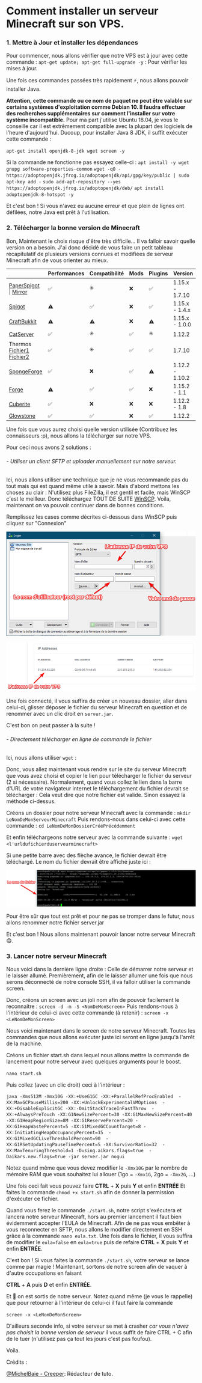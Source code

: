 # Comment installer un serveur Minecraft sur son VPS.

### 1. Mettre à Jour et installer les dépendances

Pour commencer, nous allons vérifier que notre VPS est à jour avec cette commande :
`apt-get update; apt-get full-upgrade -y` : Pour vérifier les mises à jour.

Une fois ces commandes passées très rapidement ⚡, nous allons pouvoir installer Java.

**Attention, cette commande ou ce nom de paquet ne peut être valable sur certains systèmes d'exploitation comme Debian 10. Il faudra effectuer des recherches supplémentaires sur comment l'installer sur votre système incompatible.** Pour ma part j'utilise Ubuntu 18.04, je vous le conseille car il est extrêmement compatible avec la plupart des logiciels de l'heure d'aujourd'hui.
Ducoup, pour installer Java 8 JDK, il suffit exécuter cette commande :

`apt-get install openjdk-8-jdk wget screen -y`

Si la commande ne fonctionne pas essayez celle-ci :
`apt install -y wget gnupg software-properties-common`
`wget -qO - https://adoptopenjdk.jfrog.io/adoptopenjdk/api/gpg/key/public | sudo apt-key add -`
`sudo add-apt-repository --yes https://adoptopenjdk.jfrog.io/adoptopenjdk/deb/`
`apt install adoptopenjdk-8-hotspot -y`

Et c'est bon ! Si vous n'avez eu aucune erreur et que plein de lignes ont défilées, notre Java est prêt à l'utilisation.

### 2. Télécharger la bonne version de Minecraft

Bon,
Maintenant le choix risque d'être très difficile... Il va falloir savoir quelle version on a besoin. J'ai donc décidé de vous faire un petit tableau récapitulatif de plusieurs versions connues et modifiées de serveur Minecraft afin de vous orienter au mieux.

|                                                              | Performances | Compatibilité | Mods | Plugins | Version         |
| ------------------------------------------------------------ | ------------ | ------------- | ---- | ------- | --------------- |
| [PaperSpigot](https://papermc.io/) \| [Mirror](https://yivesmirror.com/downloads/paper) | ✅            | ✳️             | ❌    | ✅       | 1.15.x - 1.7.10 |
| [Spigot](https://getbukkit.org/download/spigot)              | ⚠️            | ✅             | ❌    | ✅       | 1.15.x - 1.4.x  |
| [CraftBukkit](https://getbukkit.org/download/craftbukkit)    | ⚠️            | ⚠️             | ❌    | ⚠️       | 1.15.x - 1.0.0  |
| [CatServer](https://github.com/Luohuayu/CatServer/releases)  | ✅            | ✳️             | ✅    | ✳️       | 1.12.2          |
| Thermos [Fichier1](https://github.com/CyberdyneCC/Thermos/releases/download/58/Thermos-1.7.10-1614-server.jar) [Fichier2](https://github.com/CyberdyneCC/Thermos/releases/download/58/libraries.zip) | ✅            | ✳️             | ✅    | ✅       | 1.7.10          |
| [SpongeForge](https://www.spongepowered.org/downloads/spongeforge/stable/) | ✅            | ❌             | ✅    | ⚠️       | 1.12.2 - 1.10.2 |
| [Forge](http://files.minecraftforge.net/)                    | ⚠️            | ✅             | ✅    | ❌       | 1.15.2 - 1.1    |
| [Cuberite](https://cuberite.org/)                            | ✅            | ❌             | ❌    | ❌       | 1.12.2 - 1.8    |
| [Glowstone](https://glowstone.net/)                          | ✅            | ✅             | ❌    | ✅       | 1.12.2          |

Une fois que vous aurez choisi quelle version utilisée (Contribuez les connaisseurs :p), nous allons la télécharger sur notre VPS.

Pour ceci nous avons 2 solutions :

###### - Utiliser un client SFTP et uploader manuellement sur notre serveur.

Ici, nous allons utiliser une technique que je ne vous recommande pas du tout mais qui est quand même utile à savoir.
Mais d'abord mettons les choses au clair : N'utilisez plus FileZilla, il est gentil et facile, mais WinSCP c'est le meilleur.
Donc téléchargez TOUT DE SUITE [WinSCP](https://winscp.net/eng/download.php). Voila, maintenant on va pouvoir continuer dans de bonnes conditions.

Remplissez les cases comme décrites ci-dessous dans WinSCP puis cliquez sur "Connexion"

![](../images/GUIWinSCP.png)

![](../images/adresse-ip-vps.png)

Une fois connecté, il vous suffira de créer un nouveau dossier, aller dans celui-ci, glisser déposer le fichier du serveur Minecraft en question et de renommer avec un clic droit en `server.jar`.

C'est bon on peut passer à la suite !

###### - Directement télécharger en ligne de commande le fichier

Ici, nous allons utiliser `wget` : 

Donc, vous allez maintenant vous rendre sur le site du serveur Minecraft que vous avez choisi et copier le lien pour télécharger le fichier du serveur (2 si nécessaire). Normalement,  quand vous collez le lien dans la barre d'URL de votre navigateur internet le téléchargement du fichier devrait se télécharger : Cela veut dire que notre fichier est valide. Sinon essayez la méthode ci-dessus.

Créons un dossier pour notre serveur Minecraft avec la commande :
`mkdir LeNomDeMonServeurMinecraft`
Puis rendons-nous dans celui-ci avec cette commande :
`cd LeNomDeMonDossierCrééPrécédemment`

Et enfin téléchargeons notre serveur avec la commande suivante :
`wget  <l'urldufichierduserveurminecraft>`

Si une petite barre avec des flèche avance, le fichier devrait être téléchargé. Le nom du fichier devrait être affiché juste ici : 

![](../images/NomDeFichierWget.png)

Pour être sûr que tout est prêt et pour ne pas se tromper dans le futur, nous allons renommer notre fichier server.jar

Et c'est bon ! Nous allons maintenant pouvoir lancer notre serveur Minecraft 😋.

### 3. Lancer notre serveur Minecraft

Nous voici dans la dernière ligne droite : Celle de démarrer notre serveur et le laisser allumé.
Premièrement, afin de le laisser allumer une fois que nous serons déconnecté de notre console SSH, il va falloir utiliser la commande screen.

Donc, créons un screen avec un joli nom afin de pouvoir facilement le reconnaitre : 
`screen -d -m -S <NomDeMonScreen>`
Puis rendons-nous à l'intérieur de celui-ci avec cette commande (à retenir) :
`screen -x <LeNomDeMonScreen>`

Nous voici maintenant dans le screen de notre serveur Minecraft. Toutes les commandes que nous allons exécuter juste ici seront en ligne jusqu'à l'arrêt de la machine.

Créons un fichier start.sh dans lequel nous allons mettre la commande de lancement pour notre serveur avec quelques arguments pour le boost.

`nano start.sh`

Puis collez (avec un clic droit) ceci à l'intérieur :

```
java -Xms512M -Xmx10G -XX:+UseG1GC -XX:+ParallelRefProcEnabled  -XX:MaxGCPauseMillis=200 -XX:+UnlockExperimentalVMOptions  -XX:+DisableExplicitGC -XX:-OmitStackTraceInFastThrow  -XX:+AlwaysPreTouch -XX:G1NewSizePercent=30 -XX:G1MaxNewSizePercent=40  -XX:G1HeapRegionSize=8M -XX:G1ReservePercent=20 -XX:G1HeapWastePercent=5 -XX:G1MixedGCCountTarget=8 -XX:InitiatingHeapOccupancyPercent=15  -XX:G1MixedGCLiveThresholdPercent=90  -XX:G1RSetUpdatingPauseTimePercent=5 -XX:SurvivorRatio=32  -XX:MaxTenuringThreshold=1 -Dusing.aikars.flags=true  -Daikars.new.flags=true -jar server.jar nogui
```

Notez quand même que vous devez modifier le `-Xmx10G` par le nombre de mémoire RAM que vous souhaitez lui allouer (1go = `-Xmx1G`, 2go = `-Xmx2G`, ...)

Une fois ceci fait vous pouvez faire **CTRL** + **X** puis **Y** et enfin **ENTRÉE**
Et faites la commande `chmod +x start.sh` afin de donner la permission d'exécuter ce fichier.

Quand vous ferez le commande `./start.sh`, notre script s'exécutera et lancera notre serveur Minecraft, hors au premier lancement il faut bien évidemment accepter l'EULA de Minecraft. Afin de ne pas vous embêter à vous reconnecter en SFTP, nous allons le modifier directement en SSH grâce à la commande 
`nano eula.txt`.
Une fois dans le fichier, il vous suffira de modifier le `eula=false` en `eula=true` puis de refaire 
**CTRL** + **X** puis **Y** et enfin **ENTRÉE**.

C'est bon ! Si vous faites la commande `./start.sh`, votre serveur se lance comme par magie !
Maintenant, sortons de notre screen afin de vaquer à d'autre occupations en faisant

**CTRL** + **A** puis **D** et enfin **ENTRÉE**.

Et 💨 on est sortis de notre serveur. Notez quand même (je vous le rappelle) que pour retourner à l'intérieur de celui-ci il faut faire la commande

`screen -x <LeNomDeMonScreen>`

D'ailleurs seconde info, si votre serveur se met à crasher *car vous n'avez pas choisit la bonne version de serveur* il vous suffit de faire CTRL + C afin de le tuer (n'utilisez pas ça tout les jours c'est pas foufou).

Voila.



Crédits :

[@MichelBaie - Creeper](https://github.com/MichelBaie/): Rédacteur de tuto.

